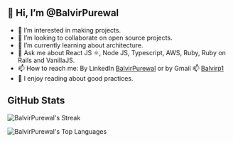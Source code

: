 ## 👋 Hi, I’m @BalvirPurewal
- 👀 I’m interested in making projects.
- 🏁 I’m looking to collaborate on open source projects.
- 🌱 I’m currently learning about architecture.
- 💬 Ask me about React JS ⚛️, Node JS, Typescript, AWS, Ruby, Ruby on Rails and VanillaJS.
- 📫 How to reach me: By LinkedIn [BalvirPurewal](https://www.linkedin.com/in/balvir-purewal/) or by Gmail 📫 [Balvirp1](mailto:balvirp1@gmail.com)
- 💞 I enjoy reading about good practices.

## GitHub Stats
![BalvirPurewal's Streak](https://github-readme-streak-stats.herokuapp.com/?user=Balzhunter&theme=react&hide_border=true)

![BalvirPurewal's Top Languages](https://github-readme-stats.vercel.app/api/top-langs/?username=Balzhunter&theme=react&show_icons=true&hide_border=true&layout=compact&hide=java)
<!---
Balzhunter/Balzhunter is a ✨ special ✨ repository because its `README.md` (this file) appears on your GitHub profile.
You can click the Preview link to take a look at your changes.
--->
